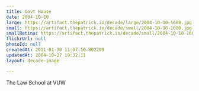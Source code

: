 ```yaml
---
title: Govt House
date: 2004-10-10
large: https://artifact.thepatrick.io/decade/large/2004-10-10-1680.jpg
small: https://artifact.thepatrick.io/decade/small/2004-10-10-1680.jpg
smallRetina: https://artifact.thepatrick.io/decade/small/2004-10-10-1680@2x.jpg
flickrUrl: null
photoId: null
createdAt: 2011-01-30 11:07:16.802289
updatedAt: 2004-10-27 19:32:11
layout: decade-image

---
```

The Law School at VUW
